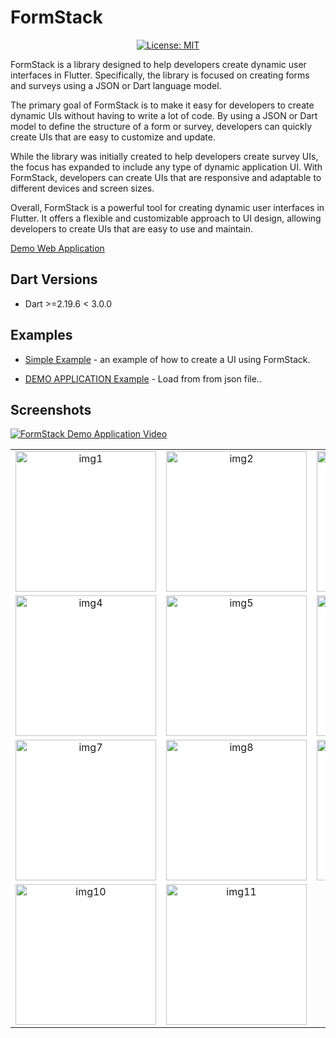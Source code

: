 
# FormStack
<p align="center">
<a href="https://opensource.org/licenses/MIT"><img src="https://img.shields.io/badge/license-MIT-purple.svg" alt="License: MIT"></a>
</p>
FormStack is a library designed to help developers create dynamic user interfaces in Flutter. Specifically, the library is focused on creating forms and surveys using a JSON or Dart language model.

The primary goal of FormStack is to make it easy for developers to create dynamic UIs without having to write a lot of code. By using a JSON or Dart model to define the structure of a form or survey, developers can quickly create UIs that are easy to customize and update.

While the library was initially created to help developers create survey UIs, the focus has expanded to include any type of dynamic application UI. With FormStack, developers can create UIs that are responsive and adaptable to different devices and screen sizes.

Overall, FormStack is a powerful tool for creating dynamic user interfaces in Flutter. It offers a flexible and customizable approach to UI design, allowing developers to create UIs that are easy to use and maintain.

[Demo Web Application](https://formstackexample-89ed3.web.app)

## Dart Versions

- Dart >=2.19.6 < 3.0.0

## Examples

- [Simple Example](https://github.com/sudhi001/FormStack/tree/main/example) - an example of how to create a UI using FormStack.

- [DEMO APPLICATION Example](https://github.com/sudhi001/formstack_example_one) - Load from from json file..

## Screenshots

[![FormStack Demo Application Video](http://img.youtube.com/vi/afFNWkhQbJk/0.jpg)](https://youtu.be/afFNWkhQbJk "FormStack Demo")

<table>
    <tbody>
        <tr>
            <td align="center" style="background-color: white">
                <img src="https://i.ibb.co/ZzbVBJV/img1.png" alt="img1" border="0" width="225"/>
     </td>
<td align="center" style="background-color: white">
				<img src="https://i.ibb.co/nPzjmZD/img2.png" alt="img2" border="0" width="225"/>
 </td>
<td align="center" style="background-color: white">
	         <img src="https://i.ibb.co/4W9ywqM/img3.png" alt="img3" border="0" width="225"/>
</td>
</tr>
<tr>
<td align="center" style="background-color: white">
<img src="https://i.ibb.co/471ykX0/img4.png" alt="img4" border="0" width="225"/>
</td>
 <td align="center" style="background-color: white">
 <img src="https://i.ibb.co/JzvGHy4/img5.png" alt="img5" border="0" width="225"/>
</td>
<td align="center" style="background-color: white">
<img src="https://i.ibb.co/61DWvSh/img6.png" alt="img6" border="0" width="225">
</td>
</tr>
<tr>
<td align="center" style="background-color: white">
<img src="https://i.ibb.co/0hPvSWD/img7.png" alt="img7" border="0" width="225">
</td><td align="center" style="background-color: white">
<img src="https://i.ibb.co/jJd2nSp/img8.png" alt="img8" border="0" width="225">
</td><td align="center" style="background-color: white">
<img src="https://i.ibb.co/wLRftP3/img9.png" alt="img9" border="0" width="225">
</td>
</tr>
<tr>
<td align="center" style="background-color: white">
<img src="https://i.ibb.co/7SrKKbM/img10.png" alt="img10" border="0" width="225">
</td><td align="center" style="background-color: white">
<img src="https://i.ibb.co/0MVPjBT/img11.png" alt="img11" border="0" width="225">
</td>
 </tr>
</tbody>
</table>